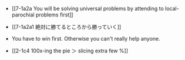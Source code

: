 - [[7-1a2a You will be solving universal problems by attending to local-parochial problems first]]
- [[7-1a2a1 絶対に勝てるところから勝っていく]]

- You have to win first. Otherwise you can't really help anyone.

- [[2-1c4 100x-ing the pie ＞ slicing extra few %]]
